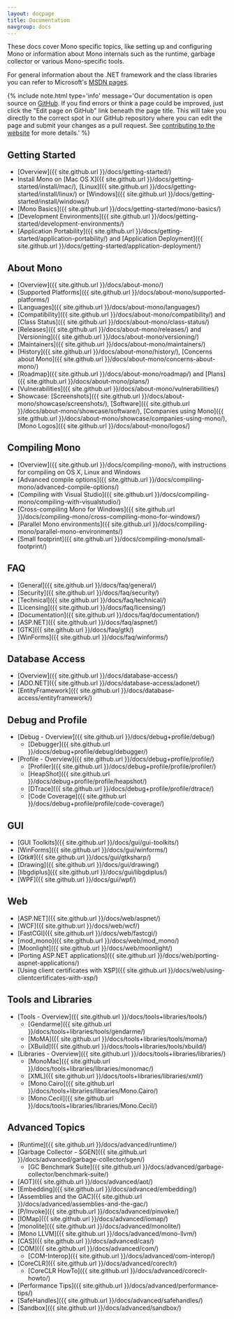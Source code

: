 ```yaml
---
layout: docpage
title: Documentation
navgroup: docs
---
```


These docs cover Mono specific topics, like setting up and configuring Mono or information about Mono internals such as the runtime, garbage collector or various Mono-specific tools.

For general information about the .NET framework and the class libraries you can refer to Microsoft's [MSDN pages](http://msdn.microsoft.com/en-us/library/ff361664.aspx).

{% include note.html type='info' message='Our documentation is open source on <a href="https://github.com/mono/website/docs">GitHub</a>. If you find errors or think a page could be improved, just click the "Edit page on GitHub" link beneath the page title. This will take you directly to the correct spot in our GitHub repository where you can edit the page and submit your changes as a pull request. See <a href="https://github.com/mono/website#contributing-to-the-website">contributing to the website</a> for more details.' %}

Getting Started
---------------

 - [Overview]({{ site.github.url }}/docs/getting-started/)
 - Install Mono on [Mac OS X]({{ site.github.url }}/docs/getting-started/install/mac/), [Linux]({{ site.github.url }}/docs/getting-started/install/linux/) or [Windows]({{ site.github.url }}/docs/getting-started/install/windows/)
 - [Mono Basics]({{ site.github.url }}/docs/getting-started/mono-basics/)
 - [Development Environments]({{ site.github.url }}/docs/getting-started/development-environments/)
 - [Application Portability]({{ site.github.url }}/docs/getting-started/application-portability/) and [Application Deployment]({{ site.github.url }}/docs/getting-started/application-deployment/)

About Mono
----------

 - [Overview]({{ site.github.url }}/docs/about-mono/)
 - [Supported Platforms]({{ site.github.url }}/docs/about-mono/supported-platforms/)
 - [Languages]({{ site.github.url }}/docs/about-mono/languages/)
 - [Compatibility]({{ site.github.url }}/docs/about-mono/compatibility/) and [Class Status]({{ site.github.url }}/docs/about-mono/class-status/) 
 - [Releases]({{ site.github.url }}/docs/about-mono/releases/) and [Versioning]({{ site.github.url }}/docs/about-mono/versioning/) 
 - [Maintainers]({{ site.github.url }}/docs/about-mono/maintainers/)
 - [History]({{ site.github.url }}/docs/about-mono/history/), [Concerns about Mono]({{ site.github.url }}/docs/about-mono/concerns-about-mono/)
 - [Roadmap]({{ site.github.url }}/docs/about-mono/roadmap/) and [Plans]({{ site.github.url }}/docs/about-mono/plans/)
 - [Vulnerabilities]({{ site.github.url }}/docs/about-mono/vulnerabilities/)
 - Showcase: [Screenshots]({{ site.github.url }}/docs/about-mono/showcase/screenshots/), [Software]({{ site.github.url }}/docs/about-mono/showcase/software/), [Companies using Mono]({{ site.github.url }}/docs/about-mono/showcase/companies-using-mono/), [Mono Logos]({{ site.github.url }}/docs/about-mono/logos/)

Compiling Mono
--------------

 - [Overview]({{ site.github.url }}/docs/compiling-mono/), with instructions for compiling on OS X, Linux and Windows
 - [Advanced compile options]({{ site.github.url }}/docs/compiling-mono/advanced-compile-options/)
 - [Compiling with Visual Studio]({{ site.github.url }}/docs/compiling-mono/compiling-with-visualstudio/)
 - [Cross-compiling Mono for Windows]({{ site.github.url }}/docs/compiling-mono/cross-compiling-mono-for-windows/)
 - [Parallel Mono environments]({{ site.github.url }}/docs/compiling-mono/parallel-mono-environments/)
 - [Small footprint]({{ site.github.url }}/docs/compiling-mono/small-footprint/)

FAQ
---

 - [General]({{ site.github.url }}/docs/faq/general/)
 - [Security]({{ site.github.url }}/docs/faq/security/)
 - [Technical]({{ site.github.url }}/docs/faq/technical/)
 - [Licensing]({{ site.github.url }}/docs/faq/licensing/)
 - [Documentation]({{ site.github.url }}/docs/faq/documentation/)
 - [ASP.NET]({{ site.github.url }}/docs/faq/aspnet/)
 - [GTK]({{ site.github.url }}/docs/faq/gtk/)
 - [WinForms]({{ site.github.url }}/docs/faq/winforms/)

Database Access
---------------

 - [Overview]({{ site.github.url }}/docs/database-access/)
 - [ADO.NET]({{ site.github.url }}/docs/database-access/adonet/)
 - [EntityFramework]({{ site.github.url }}/docs/database-access/entityframework/)
 
Debug and Profile
-----------------

 - [Debug - Overview]({{ site.github.url }}/docs/debug+profile/debug/)
   - [Debugger]({{ site.github.url }}/docs/debug+profile/debug/debugger/)
 - [Profile - Overview]({{ site.github.url }}/docs/debug+profile/profile/)
   - [Profiler]({{ site.github.url }}/docs/debug+profile/profile/profiler/)
   - [HeapShot]({{ site.github.url }}/docs/debug+profile/profile/heapshot/)
   - [DTrace]({{ site.github.url }}/docs/debug+profile/profile/dtrace/)
   - [Code Coverage]({{ site.github.url }}/docs/debug+profile/profile/code-coverage/)

GUI
---

 - [GUI Toolkits]({{ site.github.url }}/docs/gui/gui-toolkits/)
 - [WinForms]({{ site.github.url }}/docs/gui/winforms/)
 - [Gtk#]({{ site.github.url }}/docs/gui/gtksharp/)
 - [Drawing]({{ site.github.url }}/docs/gui/drawing/)
 - [libgdiplus]({{ site.github.url }}/docs/gui/libgdiplus/)
 - [WPF]({{ site.github.url }}/docs/gui/wpf/)

Web
---

 - [ASP.NET]({{ site.github.url }}/docs/web/aspnet/)
 - [WCF]({{ site.github.url }}/docs/web/wcf/)
 - [FastCGI]({{ site.github.url }}/docs/web/fastcgi/)
 - [mod_mono]({{ site.github.url }}/docs/web/mod_mono/)
 - [Moonlight]({{ site.github.url }}/docs/web/moonlight/)
 - [Porting ASP.NET applications]({{ site.github.url }}/docs/web/porting-aspnet-applications/)
 - [Using client certificates with XSP]({{ site.github.url }}/docs/web/using-clientcertificates-with-xsp/)

Tools and Libraries
-------------------

 - [Tools - Overview]({{ site.github.url }}/docs/tools+libraries/tools/)
   - [Gendarme]({{ site.github.url }}/docs/tools+libraries/tools/gendarme/)
   - [MoMA]({{ site.github.url }}/docs/tools+libraries/tools/moma/)
   - [XBuild]({{ site.github.url }}/docs/tools+libraries/tools/xbuild/)
 - [Libraries - Overview]({{ site.github.url }}/docs/tools+libraries/libraries/)
   - [MonoMac]({{ site.github.url }}/docs/tools+libraries/libraries/monomac/)
   - [XML]({{ site.github.url }}/docs/tools+libraries/libraries/xml/)
   - [Mono.Cairo]({{ site.github.url }}/docs/tools+libraries/libraries/Mono.Cairo/)
   - [Mono.Cecil]({{ site.github.url }}/docs/tools+libraries/libraries/Mono.Cecil/)

Advanced Topics
---------------

 - [Runtime]({{ site.github.url }}/docs/advanced/runtime/)
 - [Garbage Collector - SGEN]({{ site.github.url }}/docs/advanced/garbage-collector/sgen/)
   - [GC Benchmark Suite]({{ site.github.url }}/docs/advanced/garbage-collector/benchmark-suite/)
 - [AOT]({{ site.github.url }}/docs/advanced/aot/)
 - [Embedding]({{ site.github.url }}/docs/advanced/embedding/)
 - [Assemblies and the GAC]({{ site.github.url }}/docs/advanced/assemblies-and-the-gac/)
 - [P/Invoke]({{ site.github.url }}/docs/advanced/pinvoke/)
 - [IOMap]({{ site.github.url }}/docs/advanced/iomap/)
 - [monolite]({{ site.github.url }}/docs/advanced/monolite/)
 - [Mono LLVM]({{ site.github.url }}/docs/advanced/mono-llvm/)
 - [CAS]({{ site.github.url }}/docs/advanced/cas/)
 - [COM]({{ site.github.url }}/docs/advanced/com/)
   - [COM-Interop]({{ site.github.url }}/docs/advanced/com-interop/)
 - [CoreCLR]({{ site.github.url }}/docs/advanced/coreclr/)
   - [CoreCLR HowTo]({{ site.github.url }}/docs/advanced/coreclr-howto/)
 - [Performance Tips]({{ site.github.url }}/docs/advanced/performance-tips/)
 - [SafeHandles]({{ site.github.url }}/docs/advanced/safehandles/)
 - [Sandbox]({{ site.github.url }}/docs/advanced/sandbox/)
